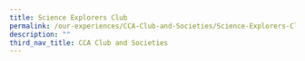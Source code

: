 ```yaml
---
title: Science Explorers Club
permalink: /our-experiences/CCA-Club-and-Societies/Science-Explorers-Club/
description: ""
third_nav_title: CCA Club and Societies
---
```

